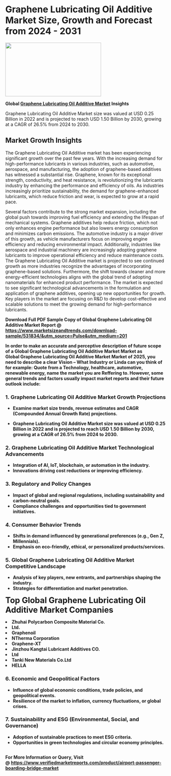 <H1>Graphene Lubricating Oil Additive Market Size, Growth and Forecast from 2024 - 2031</H1><img class="aligncenter size-medium wp-image-584254" src="https://thirdeyenews.in/wp-content/uploads/2024/09/Global-Market-Research-300x168.jpeg" alt="" width="300" height="168" /><p><strong>Global&nbsp;<a href="https://www.marketsizeandtrends.com/download-sample/531834/&amp;utm_source=Pulse&amp;utm_medium=201">Graphene Lubricating Oil Additive Market</a> Insights</strong></p><p>Graphene Lubricating Oil Additive Market size was valued at USD 0.25 Billion in 2022 and is projected to reach USD 1.50 Billion by 2030, growing at a CAGR of 26.5% from 2024 to 2030.</p><p><h2>Market Growth Insights</h2> <p>The Graphene Lubricating Oil Additive market has been experiencing significant growth over the past few years. With the increasing demand for high-performance lubricants in various industries, such as automotive, aerospace, and manufacturing, the adoption of graphene-based additives has witnessed a substantial rise. Graphene, known for its exceptional strength, conductivity, and heat resistance, is revolutionizing the lubricants industry by enhancing the performance and efficiency of oils. As industries increasingly prioritize sustainability, the demand for graphene-enhanced lubricants, which reduce friction and wear, is expected to grow at a rapid pace.</p> <p><strong></strong></p> <p>Several factors contribute to the strong market expansion, including the global push towards improving fuel efficiency and extending the lifespan of mechanical systems. Graphene additives help reduce friction, which not only enhances engine performance but also lowers energy consumption and minimizes carbon emissions. The automotive industry is a major driver of this growth, as vehicle manufacturers focus on improving engine efficiency and reducing environmental impact. Additionally, industries like aerospace and industrial machinery are increasingly adopting graphene lubricants to improve operational efficiency and reduce maintenance costs. The Graphene Lubricating Oil Additive market is projected to see continued growth as more industries recognize the advantages of incorporating graphene-based solutions. Furthermore, the shift towards cleaner and more energy-efficient technologies aligns with the global trend of adopting nanomaterials for enhanced product performance. The market is expected to see significant technological advancements in the formulation and application of graphene additives, opening up new opportunities for growth. Key players in the market are focusing on R&D to develop cost-effective and scalable solutions to meet the growing demand for high-performance lubricants. </p> <p><strong></p><p><span class=""><strong>Download Full PDF Sample Copy of Global Graphene Lubricating Oil Additive Market Report</strong> @ <a href="https://www.marketsizeandtrends.com/download-sample/531834/&amp;utm_source=Pulse&amp;utm_medium=201" target="_blank">https://www.marketsizeandtrends.com/download-sample/531834/&amp;utm_source=Pulse&amp;utm_medium=201</a></span></p><p>In order to make an accurate and perceptive description of future scope of a Global&nbsp;Graphene Lubricating Oil Additive Market Market as Global&nbsp;Graphene Lubricating Oil Additive Market Market of 2025, you need to describe a clear Vision &ndash; What Industry or Linda can you think of for example: Quote from a Technology, healthcare, automotive, renewable energy, name the market you are Reffering to. However, some general trends and factors usually impact market reports and their future outlook include:</p><h3>1.&nbsp;<strong>Graphene Lubricating Oil Additive Market Growth Projections</strong></h3><ul><li>Examine market size trends, revenue estimates and CAGR (Compounded Annual Growth Rate) projections.</li><li><p>Graphene Lubricating Oil Additive Market size was valued at USD 0.25 Billion in 2022 and is projected to reach USD 1.50 Billion by 2030, growing at a CAGR of 26.5% from 2024 to 2030.</p></li></ul><h3>2.&nbsp;<strong>Graphene Lubricating Oil Additive Market Technological Advancements</strong></h3><ul><li>Integration of AI, IoT, blockchain, or automation in the industry.</li><li>Innovations driving cost reductions or improving efficiency.</li></ul><h3>3.&nbsp;<strong>Regulatory and Policy Changes</strong></h3><ul><li>Impact of global and regional regulations, including sustainability and carbon-neutral goals.</li><li>Compliance challenges and opportunities tied to government initiatives.</li></ul><h3>4.&nbsp;<strong>Consumer Behavior Trends</strong></h3><ul><li>Shifts in demand influenced by generational preferences (e.g., Gen Z, Millennials).</li><li>Emphasis on eco-friendly, ethical, or personalized products/services.</li></ul><h3>5.&nbsp;<strong>Global Graphene Lubricating Oil Additive Market Competitive Landscape</strong></h3><ul><li>Analysis of key players, new entrants, and partnerships shaping the industry.</li><li>Strategies for differentiation and market penetration.</li></ul><p data-pm-slice="1 1 []"><span style="color: inherit; font-family: inherit; font-size: 25px;">Top Global Graphene Lubricating Oil Additive Market Companies</span></p><div class="" data-test-id=""><p><li>Zhuhai Polycarbon Composite Material Co.</li><li> Ltd.</li><li> Graphenoil</li><li> NTherma Corporation</li><li> Graphene-XT</li><li> Jinzhou Kangtai Lubricant Additives CO.</li><li> Ltd</li><li> Tanki New Materials Co.Ltd</li><li> HELLA</li></p></div><h3>6.&nbsp;<strong>Economic and Geopolitical Factors</strong></h3><ul><li>Influence of global economic conditions, trade policies, and geopolitical events.</li><li>Resilience of the market to inflation, currency fluctuations, or global crises.</li></ul><h3>7.&nbsp;<strong>Sustainability and ESG (Environmental, Social, and Governance)</strong></h3><ul><li>Adoption of sustainable practices to meet ESG criteria.</li><li>Opportunities in green technologies and circular economy principles.</li></ul><h2><strong style="font-size: 14px;">For More Information or Query, Visit @&nbsp;</strong><a style="background-color: #ffffff; font-size: 14px;" href="https://www.marketsizeandtrends.com/report/graphene-lubricating-oil-additive-market/" target="_blank">https://www.verifiedmarketreports.com/product/airport-passenger-boarding-bridge-market</a></h2>
